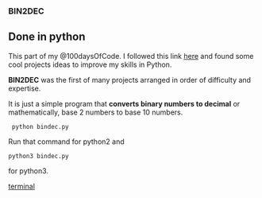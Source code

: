 
### BIN2DEC
## Done in python
This part of my @100daysOfCode.
I followed this link [ here](https://github.com/florinpop17/app-ideas) and found some cool projects ideas to improve my skills in Python.

**BIN2DEC** was the first of many projects arranged in order of difficulty and expertise.

It is just a simple program that **converts binary numbers to decimal** or mathematically, base 2 numbers to base 10 numbers.

```
 python bindec.py
 ```

 Run that command for python2 and
```
python3 bindec.py
```
for python3.

[terminal]("bindec.png")
